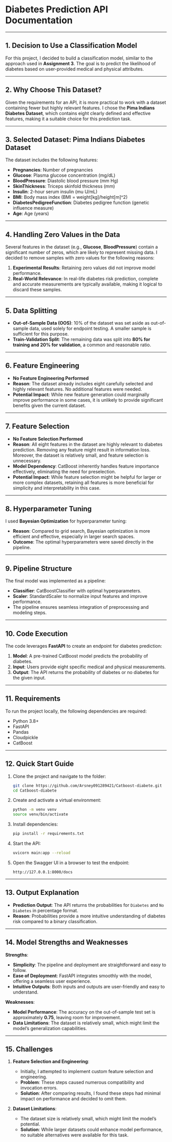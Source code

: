 
# Diabetes Prediction API Documentation

---

## 1. Decision to Use a Classification Model

For this project, I decided to build a classification model, similar to the approach used in **Assignment 3**. The goal is to predict the likelihood of diabetes based on user-provided medical and physical attributes.

---

## 2. Why Choose This Dataset?

Given the requirements for an API, it is more practical to work with a dataset containing fewer but highly relevant features. I chose the **Pima Indians Diabetes Dataset**, which contains eight clearly defined and effective features, making it a suitable choice for this prediction task.

---

## 3. Selected Dataset: Pima Indians Diabetes Dataset

The dataset includes the following features:
- **Pregnancies**: Number of pregnancies
- **Glucose**: Plasma glucose concentration (mg/dL)
- **BloodPressure**: Diastolic blood pressure (mm Hg)
- **SkinThickness**: Triceps skinfold thickness (mm)
- **Insulin**: 2-hour serum insulin (mu U/mL)
- **BMI**: Body mass index (BMI = weight[kg]/height[m]^2)
- **DiabetesPedigreeFunction**: Diabetes pedigree function (genetic influence measure)
- **Age**: Age (years)

---

## 4. Handling Zero Values in the Data

Several features in the dataset (e.g., **Glucose**, **BloodPressure**) contain a significant number of zeros, which are likely to represent missing data. I decided to remove samples with zero values for the following reasons:
1. **Experimental Results**: Retaining zero values did not improve model performance.
2. **Real-World Relevance**: In real-life diabetes risk prediction, complete and accurate measurements are typically available, making it logical to discard these samples.

---

## 5. Data Splitting

- **Out-of-Sample Data (OOS)**: 10% of the dataset was set aside as out-of-sample data, used solely for endpoint testing. A smaller sample is sufficient for this purpose.
- **Train-Validation Split**: The remaining data was split into **80% for training and 20% for validation**, a common and reasonable ratio.

---

## 6. Feature Engineering

- **No Feature Engineering Performed**
- **Reason**: The dataset already includes eight carefully selected and highly relevant features. No additional features were needed.
- **Potential Impact**: While new feature generation could marginally improve performance in some cases, it is unlikely to provide significant benefits given the current dataset.

---

## 7. Feature Selection

- **No Feature Selection Performed**
- **Reason**: All eight features in the dataset are highly relevant to diabetes prediction. Removing any feature might result in information loss. Moreover, the dataset is relatively small, and feature selection is unnecessary.
- **Model Dependency**: CatBoost inherently handles feature importance effectively, eliminating the need for preselection.
- **Potential Impact**: While feature selection might be helpful for larger or more complex datasets, retaining all features is more beneficial for simplicity and interpretability in this case.

---

## 8. Hyperparameter Tuning

I used **Bayesian Optimization** for hyperparameter tuning:
- **Reason**: Compared to grid search, Bayesian optimization is more efficient and effective, especially in larger search spaces.
- **Outcome**: The optimal hyperparameters were saved directly in the pipeline.

---

## 9. Pipeline Structure

The final model was implemented as a pipeline:
- **Classifier**: CatBoostClassifier with optimal hyperparameters.
- **Scaler**: StandardScaler to normalize input features and improve performance.
- The pipeline ensures seamless integration of preprocessing and modeling steps.

---

## 10. Code Execution

The code leverages **FastAPI** to create an endpoint for diabetes prediction:
1. **Model**: A pre-trained CatBoost model predicts the probability of diabetes.
2. **Input**: Users provide eight specific medical and physical measurements.
3. **Output**: The API returns the probability of diabetes or no diabetes for the given input.

---

## 11. Requirements

To run the project locally, the following dependencies are required:
- Python 3.8+
- FastAPI
- Pandas
- Cloudpickle
- CatBoost

---

## 12. Quick Start Guide

1. Clone the project and navigate to the folder:
   ```bash
   git clone https://github.com/Arsney091289421/Catboost-diabete.git
   cd Catboost-diabete
   ```
2. Create and activate a virtual environment:
   ```bash
   python -m venv venv
   source venv/bin/activate
   ```
3. Install dependencies:
   ```bash
   pip install -r requirements.txt
   ```
4. Start the API:
   ```bash
   uvicorn main:app --reload
   ```
5. Open the Swagger UI in a browser to test the endpoint:
   ```
   http://127.0.0.1:8000/docs
   ```

---

## 13. Output Explanation

- **Prediction Output**: The API returns the probabilities for `Diabetes` and `No Diabetes` in percentage format.
- **Reason**: Probabilities provide a more intuitive understanding of diabetes risk compared to a binary classification.

---

## 14. Model Strengths and Weaknesses

**Strengths**:
- **Simplicity**: The pipeline and deployment are straightforward and easy to follow.
- **Ease of Deployment**: FastAPI integrates smoothly with the model, offering a seamless user experience.
- **Intuitive Outputs**: Both inputs and outputs are user-friendly and easy to understand.

**Weaknesses**:
- **Model Performance**: The accuracy on the out-of-sample test set is approximately **0.75**, leaving room for improvement.
- **Data Limitations**: The dataset is relatively small, which might limit the model’s generalization capabilities.

---

## 15. Challenges

1. **Feature Selection and Engineering**:
   - Initially, I attempted to implement custom feature selection and engineering.
   - **Problem**: These steps caused numerous compatibility and invocation errors.
   - **Solution**: After comparing results, I found these steps had minimal impact on performance and decided to omit them.

2. **Dataset Limitations**:
   - The dataset size is relatively small, which might limit the model’s potential.
   - **Solution**: While larger datasets could enhance model performance, no suitable alternatives were available for this task.
